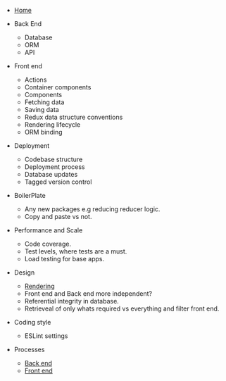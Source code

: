 
- [Home](/)

- Back End
  - Database
  - ORM
  - API

- Front end
  - Actions
  - Container components
  - Components
  - Fetching data
  - Saving data
  - Redux data structure conventions
  - Rendering lifecycle
  - ORM binding

- Deployment
  - Codebase structure
  - Deployment process
  - Database updates
  - Tagged version control

- BoilerPlate
  - Any new packages e.g reducing reducer logic.
  - Copy and paste vs not.

- Performance and Scale
  - Code coverage.
  - Test levels, where tests are a must.
  - Load testing for base apps.

- Design
  - [Rendering](rendering.md)
  - Front end and Back end more independent?
  - Referential integrity in database.
  - Retrieveal of only whats required vs everything and filter front end.

- Coding style
  - ESLint settings

- Processes
  - [Back end](processes-backend.md)
  - [Front end](processes-frontend.md)
